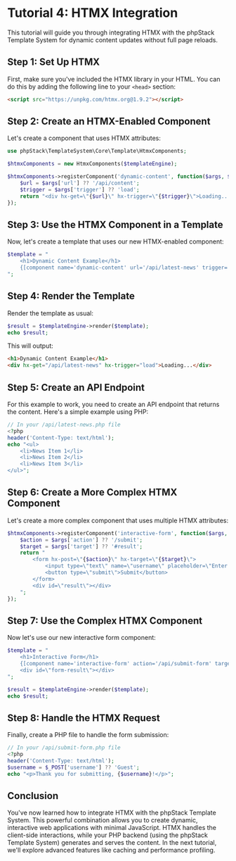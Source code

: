 # Tutorial 4: HTMX Integration

This tutorial will guide you through integrating HTMX with the phpStack Template System for dynamic content updates without full page reloads.

## Step 1: Set Up HTMX

First, make sure you've included the HTMX library in your HTML. You can do this by adding the following line to your `<head>` section:

```html
<script src="https://unpkg.com/htmx.org@1.9.2"></script>
```

## Step 2: Create an HTMX-Enabled Component

Let's create a component that uses HTMX attributes:

```php
use phpStack\TemplateSystem\Core\Template\HtmxComponents;

$htmxComponents = new HtmxComponents($templateEngine);

$htmxComponents->registerComponent('dynamic-content', function($args, $data) {
    $url = $args['url'] ?? '/api/content';
    $trigger = $args['trigger'] ?? 'load';
    return "<div hx-get=\"{$url}\" hx-trigger=\"{$trigger}\">Loading...</div>";
});
```

## Step 3: Use the HTMX Component in a Template

Now, let's create a template that uses our new HTMX-enabled component:

```php
$template = "
    <h1>Dynamic Content Example</h1>
    {[component name='dynamic-content' url='/api/latest-news' trigger='load']}
";
```

## Step 4: Render the Template

Render the template as usual:

```php
$result = $templateEngine->render($template);
echo $result;
```

This will output:
```html
<h1>Dynamic Content Example</h1>
<div hx-get="/api/latest-news" hx-trigger="load">Loading...</div>
```

## Step 5: Create an API Endpoint

For this example to work, you need to create an API endpoint that returns the content. Here's a simple example using PHP:

```php
// In your /api/latest-news.php file
<?php
header('Content-Type: text/html');
echo "<ul>
    <li>News Item 1</li>
    <li>News Item 2</li>
    <li>News Item 3</li>
</ul>";
```

## Step 6: Create a More Complex HTMX Component

Let's create a more complex component that uses multiple HTMX attributes:

```php
$htmxComponents->registerComponent('interactive-form', function($args, $data) {
    $action = $args['action'] ?? '/submit';
    $target = $args['target'] ?? '#result';
    return "
        <form hx-post=\"{$action}\" hx-target=\"{$target}\">
            <input type=\"text\" name=\"username\" placeholder=\"Enter username\">
            <button type=\"submit\">Submit</button>
        </form>
        <div id=\"result\"></div>
    ";
});
```

## Step 7: Use the Complex HTMX Component

Now let's use our new interactive form component:

```php
$template = "
    <h1>Interactive Form</h1>
    {[component name='interactive-form' action='/api/submit-form' target='#form-result']}
    <div id=\"form-result\"></div>
";

$result = $templateEngine->render($template);
echo $result;
```

## Step 8: Handle the HTMX Request

Finally, create a PHP file to handle the form submission:

```php
// In your /api/submit-form.php file
<?php
header('Content-Type: text/html');
$username = $_POST['username'] ?? 'Guest';
echo "<p>Thank you for submitting, {$username}!</p>";
```

## Conclusion

You've now learned how to integrate HTMX with the phpStack Template System. This powerful combination allows you to create dynamic, interactive web applications with minimal JavaScript. HTMX handles the client-side interactions, while your PHP backend (using the phpStack Template System) generates and serves the content. In the next tutorial, we'll explore advanced features like caching and performance profiling.
